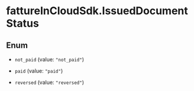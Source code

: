 # fattureInCloudSdk.IssuedDocumentStatus

## Enum


* `not_paid` (value: `"not_paid"`)

* `paid` (value: `"paid"`)

* `reversed` (value: `"reversed"`)


